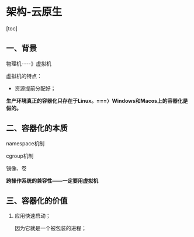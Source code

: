 # 架构-云原生

[toc]

##  一、背景

物理机----》虚拟机

虚拟机的特点：

- 资源提前分配好；

**生产环境真正的容器化只存在于Linux。===〉Windows和Macos上的容器化是假的。**

## 二、容器化的本质

namespace机制

cgroup机制



镜像、卷



**跨操作系统的兼容性——一定要用虚拟机**

## 三、容器化的价值

1. 应用快速启动；

   因为它就是一个被包装的进程；

   